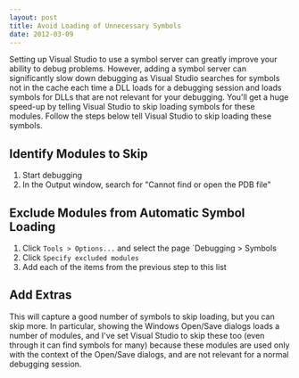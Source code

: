 ```yaml
---
layout: post
title: Avoid Loading of Unnecessary Symbols
date: 2012-03-09
---
```


Setting up Visual Studio to use a symbol server can greatly improve your ability to debug problems. However, adding a symbol server can significantly slow down debugging as Visual Studio searches for symbols not in the cache each time a DLL loads for a debugging session and loads symbols for DLLs that are not relevant for your debugging. You'll get a huge speed-up by telling Visual Studio to skip loading symbols for these modules. Follow the steps below tell Visual Studio to skip loading these symbols.

## Identify Modules to Skip


1. Start debugging
2. In the Output window, search for "Cannot find or open the PDB file"

## Exclude Modules from Automatic Symbol Loading

1. Click `Tools > Options...` and select the page `Debugging > Symbols
2.  Click `Specify excluded modules`
3.  Add each of the items from the previous step to this list

## Add Extras

This will capture a good number of symbols to skip loading, but you can skip more. In particular, showing the Windows Open/Save dialogs loads a number of modules, and I've set Visual Studio to skip these too (even through it can find symbols for many) because these modules are used only with the context of the Open/Save dialogs, and are not relevant for a normal debugging session.